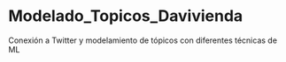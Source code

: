 # Modelado_Topicos_Davivienda
Conexión a Twitter y modelamiento de tópicos con diferentes técnicas de ML